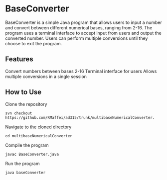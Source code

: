 # BaseConverter

BaseConverter is a simple Java program that allows users to input a number and convert between different numerical bases, ranging from 2-16. The program uses a terminal interface to accept input from users and output the converted number. Users can perform multiple conversions until they choose to exit the program. 

## Features ##

Convert numbers between bases 2-16
Terminal interface for users
Allows multiple conversions in a single session

## How to Use ##

Clone the repository
```
svn checkout https://github.com/RMaffei/ad315/trunk/multibaseNumericalConverter.
```
Navigate to the cloned directory
```
cd multibaseNumericalConverter
```

Compile the program
```
javac BaseConverter.java
```

Run the program
```
java baseConverter
```
